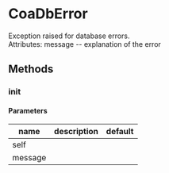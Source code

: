 # CoaDbError


Exception raised for database errors.   
Attributes: message -- explanation of the error 

## Methods


### __init__




#### Parameters
name | description | default
--- | --- | ---
self |  | 
message |  | 




